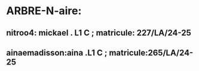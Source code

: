 # ARBRE-N-aire: 

## nitroo4: mickael . L1 C ; matricule: 227/LA/24-25

## ainaemadisson:aina .L1 C ; matricule:265/LA/24-25
